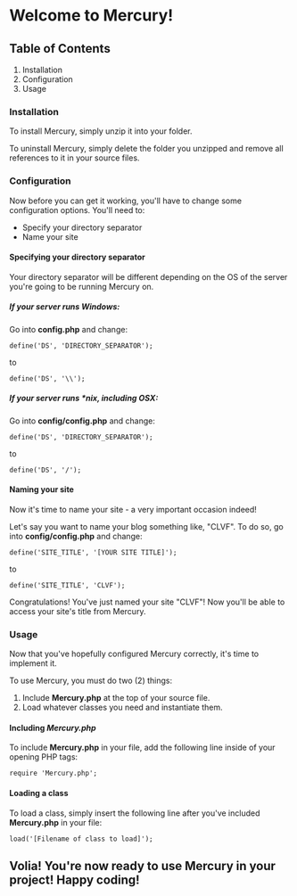 # Welcome to Mercury!

## Table of Contents

1. Installation
2. Configuration
3. Usage

### Installation

To install Mercury, simply unzip it into your folder.

To uninstall Mercury, simply delete the folder you unzipped and remove
all references to it in your source files.

### Configuration

Now before you can get it working, you'll have to change some configuration
options.  You'll need to:

* Specify your directory separator
* Name your site

#### Specifying your directory separator

Your directory separator will be different depending on the OS of the
server you're going to be running Mercury on.

##### If your server runs Windows:

Go into **config.php** and change:

```define('DS', 'DIRECTORY_SEPARATOR');```

to

```define('DS', '\\');```

##### If your server runs *nix, including OSX:

Go into **config/config.php** and change:

```define('DS', 'DIRECTORY_SEPARATOR');```

to

```define('DS', '/');```

#### Naming your site

Now it's time to name your site - a very important occasion indeed!

Let's say you want to name your blog something like, "CLVF".  To do so,
go into **config/config.php** and change:

```define('SITE_TITLE', '[YOUR SITE TITLE]');```

to

```define('SITE_TITLE', 'CLVF');```

Congratulations!  You've just named your site "CLVF"!  Now you'll be able
to access your site's title from Mercury.

### Usage

Now that you've hopefully configured Mercury correctly, it's time to implement it.

To use Mercury, you must do two (2) things:

1. Include **Mercury.php** at the top of your source file.
2. Load whatever classes you need and instantiate them.

#### Including *Mercury.php*

To include **Mercury.php** in your file, add the following line inside of
your opening PHP tags:

```require 'Mercury.php';```

#### Loading a class

To load a class, simply insert the following line after you've included
**Mercury.php** in your file:

```load('[Filename of class to load]');```

## Volia!  You're now ready to use Mercury in your project!  Happy coding!

